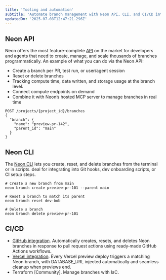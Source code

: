 ```yaml
---
title: 'Tooling and automation'
subtitle: 'Automate branch management with Neon API, CLI, and CI/CD integrations for efficient workflows'
updatedOn: '2025-07-08T12:47:21.296Z'
---
```


## Neon API

Neon offers the most feature-complete [API](https://api-docs.neon.tech/reference/getting-started-with-neon-api) on the market for developers and agents that need to create, manage, and scale thousands of branches programmatically. An example of what you can do via the Neon API:

- Create a branch per PR, test run, or user/agent session
- Reset or delete branches
- Tracking compute time, data written, and storage usage at the branch level.
- Connect compute endpoints on demand
- Combine it with Neon’s hosted MCP server to manage branches in real time

```
POST /projects/{project_id}/branches
{
  "branch": {
    "name": "preview-pr-142",
    "parent_id": "main"
  }
}
```

## Neon CLI

The [Neon CLI](/docs/reference/neon-cli) lets you create, reset, and delete branches from the terminal or in scripts. deal for integrating into Git hooks, dev onboarding scripts, or CI setup steps.

```
# Create a new branch from main
neon branch create preview-pr-101 --parent main

# Reset a branch to match its parent
neon branch reset dev-bob

# Delete a branch
neon branch delete preview-pr-101
```

## CI/CD

- [GitHub integration](/docs/guides/neon-github-integration). Automatically creates, resets, and deletes Neon branches in response to pull request actions using ready‑made GitHub Actions workflows.
- [Vercel integration](/docs/guides/vercel-managed-integration). Every Vercel preview deploy triggers a matching Neon branch, with DATABASE_URL injected automatically and seamless cleanup when previews end.
- Terraform [Community]. Manage branches with IaC.
